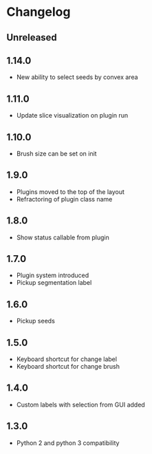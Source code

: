 # Changelog

## Unreleased

## 1.14.0

* New ability to select seeds by convex area

## 1.11.0

* Update slice visualization on plugin run

## 1.10.0

* Brush size can be set on init

## 1.9.0

* Plugins moved to the top of the layout
* Refractoring of plugin class name

## 1.8.0

* Show status callable from plugin

## 1.7.0

* Plugin system introduced
* Pickup segmentation label

## 1.6.0

* Pickup seeds

## 1.5.0

* Keyboard shortcut for change label
* Keyboard shortcut for change brush

## 1.4.0
* Custom labels with selection from GUI added

## 1.3.0 

* Python 2 and python 3 compatibility